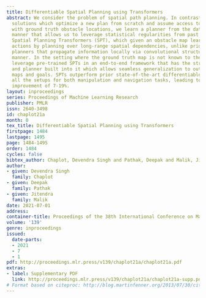 ```yaml
---
title: Differentiable Spatial Planning using Transformers
abstract: We consider the problem of spatial path planning. In contrast to the classical
  solutions which optimize a new plan from scratch and assume access to the full map
  with ground truth obstacle locations, we learn a planner from the data in a differentiable
  manner that allows us to leverage statistical regularities from past data. We propose
  Spatial Planning Transformers (SPT), which given an obstacle map learns to generate
  actions by planning over long-range spatial dependencies, unlike prior data-driven
  planners that propagate information locally via convolutional structure in an iterative
  manner. In the setting where the ground truth map is not known to the agent, we
  leverage pre-trained SPTs in an end-to-end framework that has the structure of mapper
  and planner built into it which allows seamless generalization to out-of-distribution
  maps and goals. SPTs outperform prior state-of-the-art differentiable planners across
  all the setups for both manipulation and navigation tasks, leading to an absolute
  improvement of 7-19%.
layout: inproceedings
series: Proceedings of Machine Learning Research
publisher: PMLR
issn: 2640-3498
id: chaplot21a
month: 0
tex_title: Differentiable Spatial Planning using Transformers
firstpage: 1484
lastpage: 1495
page: 1484-1495
order: 1484
cycles: false
bibtex_author: Chaplot, Devendra Singh and Pathak, Deepak and Malik, Jitendra
author:
- given: Devendra Singh
  family: Chaplot
- given: Deepak
  family: Pathak
- given: Jitendra
  family: Malik
date: 2021-07-01
address:
container-title: Proceedings of the 38th International Conference on Machine Learning
volume: '139'
genre: inproceedings
issued:
  date-parts:
  - 2021
  - 7
  - 1
pdf: http://proceedings.mlr.press/v139/chaplot21a/chaplot21a.pdf
extras:
- label: Supplementary PDF
  link: http://proceedings.mlr.press/v139/chaplot21a/chaplot21a-supp.pdf
# Format based on citeproc: http://blog.martinfenner.org/2013/07/30/citeproc-yaml-for-bibliographies/
---
```

